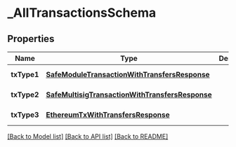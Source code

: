 # _AllTransactionsSchema

## Properties
Name | Type | Description | Notes
------------ | ------------- | ------------- | -------------
**txType1** | [**SafeModuleTransactionWithTransfersResponse**](SafeModuleTransactionWithTransfersResponse.md) |  | [default to null]
**txType2** | [**SafeMultisigTransactionWithTransfersResponse**](SafeMultisigTransactionWithTransfersResponse.md) |  | [default to null]
**txType3** | [**EthereumTxWithTransfersResponse**](EthereumTxWithTransfersResponse.md) |  | [default to null]

[[Back to Model list]](../README.md#documentation-for-models) [[Back to API list]](../README.md#documentation-for-api-endpoints) [[Back to README]](../README.md)


